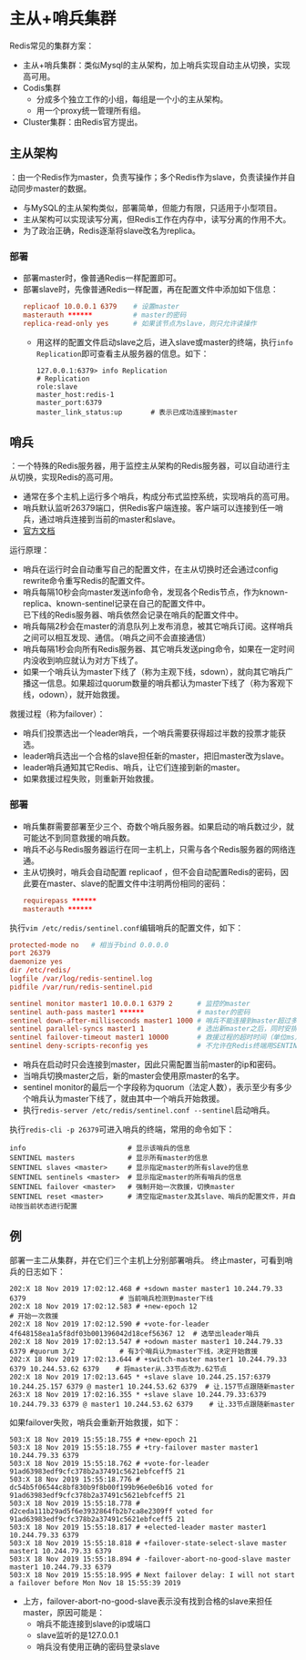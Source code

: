 # 主从+哨兵集群

Redis常见的集群方案：
- 主从+哨兵集群：类似Mysql的主从架构，加上哨兵实现自动主从切换，实现高可用。
- Codis集群
  - 分成多个独立工作的小组，每组是一个小的主从架构。
  - 用一个proxy统一管理所有组。
- Cluster集群：由Redis官方提出。

## 主从架构

：由一个Redis作为master，负责写操作；多个Redis作为slave，负责读操作并自动同步master的数据。
- 与MySQL的主从架构类似，部署简单，但能力有限，只适用于小型项目。
- 主从架构可以实现读写分离，但Redis工作在内存中，读写分离的作用不大。
- 为了政治正确，Redis逐渐将slave改名为replica。

### 部署

- 部署master时，像普通Redis一样配置即可。
- 部署slave时，先像普通Redis一样配置，再在配置文件中添加如下信息：
    ```conf
    replicaof 10.0.0.1 6379    # 设置master
    masterauth ******          # master的密码
    replica-read-only yes      # 如果该节点为slave，则只允许读操作
    ```
  - 用这样的配置文件启动slave之后，进入slave或master的终端，执行`info Replication`即可查看主从服务器的信息。如下：
    ```shell
    127.0.0.1:6379> info Replication
    # Replication
    role:slave
    master_host:redis-1
    master_port:6379
    master_link_status:up       # 表示已成功连接到master
    ```

## 哨兵

：一个特殊的Redis服务器，用于监控主从架构的Redis服务器，可以自动进行主从切换，实现Redis的高可用。
- 通常在多个主机上运行多个哨兵，构成分布式监控系统，实现哨兵的高可用。
- 哨兵默认监听26379端口，供Redis客户端连接。客户端可以连接到任一哨兵，通过哨兵连接到当前的master和slave。
- [官方文档](https://redis.io/topics/sentinel)

运行原理：
- 哨兵在运行时会自动重写自己的配置文件，在主从切换时还会通过config rewrite命令重写Redis的配置文件。
- 哨兵每隔10秒会向master发送info命令，发现各个Redis节点，作为known-replica、known-sentinel记录在自己的配置文件中。
  <br>已下线的Redis服务器、哨兵依然会记录在哨兵的配置文件中。
- 哨兵每隔2秒会在master的消息队列上发布消息，被其它哨兵订阅。这样哨兵之间可以相互发现、通信。（哨兵之间不会直接通信）
- 哨兵每隔1秒会向所有Redis服务器、其它哨兵发送ping命令，如果在一定时间内没收到响应就认为对方下线了。
- 如果一个哨兵认为master下线了（称为主观下线，sdown），就向其它哨兵广播这一信息。如果超过quorum数量的哨兵都认为master下线了（称为客观下线，odown），就开始救援。

救援过程（称为failover）：
- 哨兵们投票选出一个leader哨兵，一个哨兵需要获得超过半数的投票才能获选。
- leader哨兵选出一个合格的slave担任新的master，把旧master改为slave。
- leader哨兵通知其它Redis、哨兵，让它们连接到新的master。
- 如果救援过程失败，则重新开始救援。

### 部署

- 哨兵集群需要部署至少三个、奇数个哨兵服务器。如果启动的哨兵数过少，就可能达不到同意救援的哨兵数。
- 哨兵不必与Redis服务器运行在同一主机上，只需与各个Redis服务器的网络连通。
- 主从切换时，哨兵会自动配置 replicaof ，但不会自动配置Redis的密码，因此要在master、slave的配置文件中注明两份相同的密码：
    ```conf
    requirepass ******
    masterauth ******
    ```

执行`vim /etc/redis/sentinel.conf`编辑哨兵的配置文件，如下：
```conf
protected-mode no   # 相当于bind 0.0.0.0
port 26379
daemonize yes
dir /etc/redis/
logfile /var/log/redis-sentinel.log
pidfile /var/run/redis-sentinel.pid

sentinel monitor master1 10.0.0.1 6379 2      # 监控的master
sentinel auth-pass master1 ******             # master的密码
sentinel down-after-milliseconds master1 1000 # 哨兵不能连接到master超过多久时（单位ms），就判断master下线了
sentinel parallel-syncs master1 1             # 选出新master之后，同时安排多少个slave与它开始同步
sentinel failover-timeout master1 10000       # 救援过程的超时时间（单位ms），超过该时间之后就认为救援失败
sentinel deny-scripts-reconfig yes            # 不允许在Redis终端用SENTINEL SET进行配置
```
- 哨兵在启动时只会连接到master，因此只需配置当前master的ip和密码。
- 当哨兵切换master之后，新的master会使用原master的名字。
- sentinel monitor的最后一个字段称为quorum（法定人数），表示至少有多少个哨兵认为master下线了，就由其中一个哨兵开始救援。
- 执行`redis-server /etc/redis/sentinel.conf --sentinel`启动哨兵。

执行`redis-cli -p 26379`可进入哨兵的终端，常用的命令如下：
```shell
info                         # 显示该哨兵的信息
SENTINEL masters             # 显示所有master的信息
SENTINEL slaves <master>     # 显示指定master的所有slave的信息
SENTINEL sentinels <master>  # 显示指定master的所有哨兵的信息
SENTINEL failover <master>   # 强制开始一次救援，切换master
SENTINEL reset <master>      # 清空指定master及其slave、哨兵的配置文件，并自动按当前状态进行配置
```

## 例

部署一主二从集群，并在它们三个主机上分别部署哨兵。
终止master，可看到哨兵的日志如下：
```
202:X 18 Nov 2019 17:02:12.468 # +sdown master master1 10.244.79.33 6379                       # 当前哨兵检测到master下线
202:X 18 Nov 2019 17:02:12.583 # +new-epoch 12                                                 # 开始一次救援
202:X 18 Nov 2019 17:02:12.590 # +vote-for-leader 4f648158ea1a5f8df03b001396042d18cef56367 12  # 选举出leader哨兵
202:X 18 Nov 2019 17:02:13.547 # +odown master master1 10.244.79.33 6379 #quorum 3/2           # 有3个哨兵认为master下线，决定开始救援
202:X 18 Nov 2019 17:02:13.644 # +switch-master master1 10.244.79.33 6379 10.244.53.62 6379    # 将master从.33节点改为.62节点
202:X 18 Nov 2019 17:02:13.645 * +slave slave 10.244.25.157:6379 10.244.25.157 6379 @ master1 10.244.53.62 6379  # 让.157节点跟随新master
263:X 18 Nov 2019 17:02:16.355 * +slave slave 10.244.79.33:6379 10.244.79.33 6379 @ master1 10.244.53.62 6379    # 让.33节点跟随新master
```
如果failover失败，哨兵会重新开始救援，如下：
```
503:X 18 Nov 2019 15:55:18.755 # +new-epoch 21
503:X 18 Nov 2019 15:55:18.755 # +try-failover master master1 10.244.79.33 6379
503:X 18 Nov 2019 15:55:18.762 # +vote-for-leader 91ad63983edf9cfc378b2a37491c5621ebfceff5 21
503:X 18 Nov 2019 15:55:18.776 # dc54b5f06544c8bf830b9f8b00f199b96e0e6b16 voted for 91ad63983edf9cfc378b2a37491c5621ebfceff5 21
503:X 18 Nov 2019 15:55:18.778 # d2ceda111b29ad5f6e3932864fb2b7ca8e2309ff voted for 91ad63983edf9cfc378b2a37491c5621ebfceff5 21
503:X 18 Nov 2019 15:55:18.817 # +elected-leader master master1 10.244.79.33 6379
503:X 18 Nov 2019 15:55:18.818 # +failover-state-select-slave master master1 10.244.79.33 6379
503:X 18 Nov 2019 15:55:18.894 # -failover-abort-no-good-slave master master1 10.244.79.33 6379
503:X 18 Nov 2019 15:55:18.995 # Next failover delay: I will not start a failover before Mon Nov 18 15:55:39 2019
```
- 上方，failover-abort-no-good-slave表示没有找到合格的slave来担任master，原因可能是：
  - 哨兵不能连接到slave的ip或端口
  - slave监听的是127.0.0.1
  - 哨兵没有使用正确的密码登录slave
